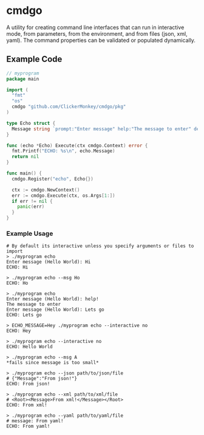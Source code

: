 # cmdgo
A utility for creating command line interfaces that can run in interactive mode, from parameters, from the environment, and from files (json, xml, yaml). The command properties can be validated or populated dynamically.

## Example Code

```go
// myprogram
package main

import (
  "fmt"
  "os"
  cmdgo "github.com/ClickerMonkey/cmdgo/pkg"
)

type Echo struct {
  Message string `prompt:"Enter message" help:"The message to enter" default:"Hello World" min:"2" env:"ECHO_MESSAGE" arg:"msg"`
}

func (echo *Echo) Execute(ctx cmdgo.Context) error {
  fmt.Printf("ECHO: %s\n", echo.Message)
  return nil
}

func main() {
  cmdgo.Register("echo", Echo{})

  ctx := cmdgo.NewContext()
  err := cmdgo.Execute(ctx, os.Args[1:])
  if err != nil {
    panic(err)
  }
}
```

### Example Usage

```
# By default its interactive unless you specify arguments or files to import
> ./myprogram echo
Enter message (Hello World): Hi
ECHO: Hi

> ./myprogram echo --msg Ho
ECHO: Ho

> ./myprogram echo
Enter message (Hello World): help!
The message to enter
Enter message (Hello World): Lets go
ECHO: Lets go

> ECHO_MESSAGE=Hey ./myprogram echo --interactive no
ECHO: Hey

> ./myprogram echo --interactive no
ECHO: Hello World

> ./myprogram echo --msg A
*fails since message is too small*

> ./myprogram echo --json path/to/json/file
# {"Message":"From json!"}
ECHO: From json!

> ./myprogram echo --xml path/to/xml/file
# <Root><Message>From xml!</Message></Root>
ECHO: From xml!

> ./myprogram echo --yaml path/to/yaml/file
# message: From yaml!
ECHO: From yaml!
```
